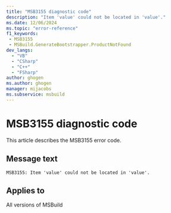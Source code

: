```yaml
---
title: "MSB3155 diagnostic code"
description: "Item 'value' could not be located in 'value'."
ms.date: 12/06/2024
ms.topic: "error-reference"
f1_keywords:
 - MSB3155
 - MSBuild.GenerateBootstrapper.ProductNotFound
dev_langs:
  - "VB"
  - "CSharp"
  - "C++"
  - "FSharp"
author: ghogen
ms.author: ghogen
manager: mijacobs
ms.subservice: msbuild
---
```


# MSB3155 diagnostic code

<!-- :::ErrorDefinitionDescription::: -->
<!-- :::editable-content name="introDescription"::: -->
This article describes the MSB3155 error code.
<!-- :::editable-content-end::: -->

## Message text

`MSB3155: Item 'value' could not be located in 'value'.`

<!-- :::editable-content name="postOutputDescription"::: -->
<!--
{StrBegin="MSB3155: "}
-->
<!-- :::editable-content-end::: -->
<!-- :::ErrorDefinitionDescription-end::: -->

## Applies to

All versions of MSBuild

